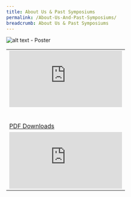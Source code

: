 ```yaml
---
title: About Us & Past Symposiums
permalink: /About-Us-And-Past-Symposiums/
breadcrumb: About Us & Past Symposiums
---
```


![alt text - Poster](/images/01website-exhibitor-template-poster.jpg)
<table border="0">
  
  <tr>
    <td>
      <div class="video-container">
  <iframe src="https://www.youtube.com/embed/d6fmLlW8eoE" frameborder="0" allow="accelerometer; autoplay; encrypted-media; gyroscope; picture-in-picture" allowfullscreen></iframe></div>
      <br/><br/>
      <a href="/Sharing-Sessions/01-website-exhibitor-template-pdf.pdf" download>PDF Downloads</a>
    </td>
   </tr>
   <tr>
    <td>
      <div class="video-container">
  <iframe src="https://players.brightcove.net/5742226969001/default_default/index.html?videoId=6160769806001" frameborder="0" allow="accelerometer; autoplay; encrypted-media; gyroscope; picture-in-picture" allowfullscreen></iframe></div>
    </td>
   </tr>
</table>
